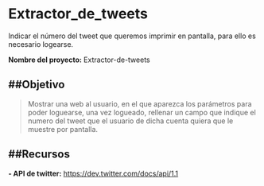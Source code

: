 Extractor_de_tweets
===================

Indicar el número del tweet que queremos imprimir en pantalla, para ello es necesario logearse.

**Nombre del proyecto:** Extractor-de-tweets

##Objetivo
--------------------------------------------------------

>Mostrar una web al usuario, en el que aparezca los
parámetros para poder loguearse, una vez logueado, 
rellenar un campo que indique el numero del tweet 
que el usuario de dicha cuenta quiera que le muestre 
por pantalla.

##Recursos
--------------------------------------------------------

**- API de twitter:** https://dev.twitter.com/docs/api/1.1
